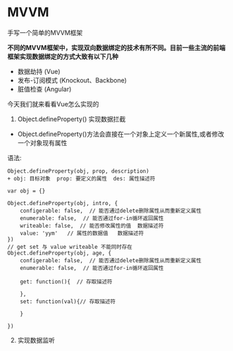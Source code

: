 # MVVM

手写一个简单的MVVM框架

**不同的MVVM框架中，实现双向数据绑定的技术有所不同。目前一些主流的前端框架实现数据绑定的方式大致有以下几种**
- 数据劫持 (Vue)
- 发布-订阅模式 (Knockout、Backbone)
- 脏值检查 (Angular)

今天我们就来看看Vue怎么实现的

1. Object.defineProperty() 实现数据拦截

- Object.defineProperty()方法会直接在一个对象上定义一个新属性,或者修改一个对象现有属性

语法:
```
Object.defineProperty(obj, prop, description)
+ obj: 目标对象  prop: 要定义的属性  des: 属性描述符

var obj = {}

Object.defineProperty(obj, intro, {
	configerable: false,  // 能否通过delete删除属性从而重新定义属性
	enumerable: false,  // 能否通过for-in循环返回属性
	writeable: false,  // 能否修改属性的值  数据描述符
	value: 'yym'   // 属性的数据值   数据描述符
})
// get set 与 value writeable 不能同时存在
Object.defineProperty(obj, age, {
	configerable: false,  // 能否通过delete删除属性从而重新定义属性
	enumerable: false,  // 能否通过for-in循环返回属性

	get: function(){  // 存取描述符

	},
	set: function(val){// 存取描述符

	}

})
```

2. 实现数据监听